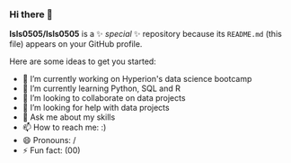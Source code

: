 ### Hi there 👋


**lsls0505/lsls0505** is a ✨ _special_ ✨ repository because its `README.md` (this file) appears on your GitHub profile.

Here are some ideas to get you started:

- 🔭 I’m currently working on Hyperion's data science bootcamp
- 🌱 I’m currently learning Python, SQL and R
- 👯 I’m looking to collaborate on data projects
- 🤔 I’m looking for help with data projects
- 💬 Ask me about my skills
- 📫 How to reach me: :)
- 😄 Pronouns: /
- ⚡ Fun fact: (00)

